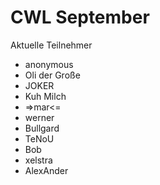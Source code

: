 # CWL September
Aktuelle Teilnehmer

- anonymous
- Oli der Große
- JOKER
- Kuh Milch
- =>mar<=
- werner
- Bullgard
- TeNoU
- Bob
- xelstra
- AlexAnder
